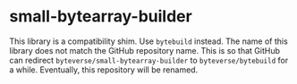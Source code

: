 # small-bytearray-builder

This library is a compatibility shim. Use `bytebuild` instead. The name
of this library does not match the GitHub repository name. This is so
that GitHub can redirect `byteverse/small-bytearray-builder` to
`byteverse/bytebuild` for a while. Eventually, this repository will
be renamed.
